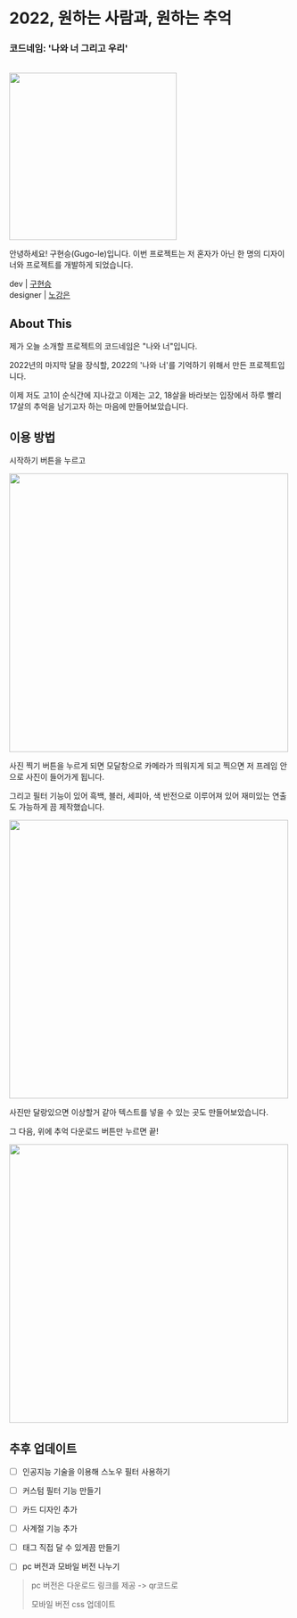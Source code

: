 
# 2022, 원하는 사람과, 원하는 추억
### 코드네임: '나와 너 그리고 우리'
<br>


<img src = "./img/frame.png" width="300">

안녕하세요! 구현승(Gugo-le)입니다.
이번 프로젝트는 저 혼자가 아닌 한 명의 디자이너와 
프로젝트를 개발하게 되었습니다.

 <p class="dev">dev | <a href="https://github.com/Gugo-le">구현승</a><br>designer | <a href="https://instagram.com/k_a_aa_n?igshid=MDM4ZDc5MmU=">노강은</a></p>


## About This
제가 오늘 소개할 프로젝트의 코드네임은 "나와 너"입니다.

2022년의 마지막 달을 장식할, 2022의 '나와 너'를 기억하기 위해서 만든 프로젝트입니다.

이제 저도 고1이 순식간에 지나갔고 이제는 고2, 18살을 바라보는 입장에서 하루 빨리 17살의 추억을 남기고자 하는 마음에 만들어보았습니다.

## 이용 방법

시작하기 버튼을 누르고

<img src = "./img/2022l.jpg" width="500">


사진 찍기 버튼을 누르게 되면 모달창으로 카메라가 띄워지게 되고
찍으면 저 프레임 안으로 사진이 들어가게 됩니다.

그리고 필터 기능이 있어 흑백, 블러, 세피아, 색 반전으로 이루어져 있어 재미있는 연출도 가능하게 끔 제작했습니다. 


<img src = "./img/text.png" width="500">

사진만 달랑있으면 이상할거 같아 텍스트를 넣을 수 있는 곳도 만들어보았습니다.

그 다음, 위에 추억 다운로드 버튼만 누르면 끝!

<img src = "./img/원하는 사람과, 원하는 추억.png" width="500">

## 추후 업데이트

  - [ ] 인공지능 기술을 이용해 스노우 필터 사용하기
  - [ ] 커스텀 필터 기능 만들기
  - [ ] 카드 디자인 추가
  - [ ] 사계절 기능 추가
  - [ ] 태그 직접 달 수 있게끔 만들기
  - [ ] pc 버전과 모바일 버전 나누기
  

> pc 버전은 다운로드 링크를 제공 -> qr코드로
> 
> 모바일 버전 css 업데이트
  
